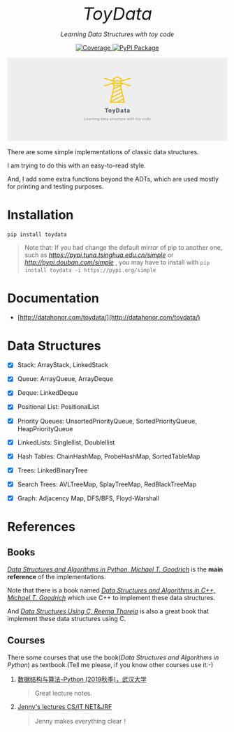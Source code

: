 
<p align="center" style="font-size:40px; margin:0px 10px 0px 10px">
    <em>ToyData</em>
</p>
<p align="center">
    <em>Learning Data Structures with toy code</em>
</p>

<p align="center">
<a href="https://codecov.io/gh/shenxiangzhuang/toydata" target="_blank">
    <img src="https://codecov.io/gh/shenxiangzhuang/toydata/branch/master/graph/badge.svg" alt="Coverage">
</a>
<a href="https://pypi.org/project/toydata" target="_blank">
    <img src="https://badge.fury.io/py/toydata.svg" alt="PyPI Package">
</a>
</p>


![](https://github.com/shenxiangzhuang/toydata/raw/master/toydata.png)


There are some simple implementations of classic data structures.

I am trying to do this with an easy-to-read style.

And, I add some extra functions beyond the ADTs, which are used mostly for printing and testing purposes.

# Installation
`pip install toydata`

>Note that: If you had change the default mirror of pip to another one,
>such as *https://pypi.tuna.tsinghua.edu.cn/simple* or *http://pypi.douban.com/simple* , you may have to install with `pip install toydata -i https://pypi.org/simple`


# Documentation
- [http://datahonor.com/toydata/](http://datahonor.com/toydata/)


# Data Structures

- [x] Stack: ArrayStack, LinkedStack
- [x] Queue: ArrayQueue, ArrayDeque
- [x] Deque: LinkedDeque
- [x] Positional List: PositionalList
- [x] Priority Queues: UnsortedPriorityQueue, SortedPriorityQueue, HeapPriorityQueue
- [x] LinkedLists: Singlellist, Doublellist
- [x] Hash Tables: ChainHashMap, ProbeHashMap, SortedTableMap
- [x] Trees: LinkedBinaryTree
- [x] Search Trees: AVLTreeMap, SplayTreeMap, RedBlackTreeMap
- [x] Graph: Adjacency Map, DFS/BFS, Floyd-Warshall



# References

## Books

[*Data Structures and Algorithms in Python, Michael T. Goodrich*](https://www.amazon.com/Structures-Algorithms-Python-Michael-Goodrich/dp/1118290275/ref=sr_1_4?qid=1580122939&refinements=p_27%3AMichael+T.+Goodrich&s=books&sr=1-4&text=Michael+T.+Goodrich)
is the **main reference** of the implementations.

Note that there is a book named [*Data Structures and Algorithms in C++, Michael T. Goodrich*](https://www.amazon.com/Data-Structures-Algorithms-Michael-Goodrich/dp/0470383275/ref=sr_1_2?qid=1580122957&refinements=p_27%3AMichael+T.+Goodrich&s=books&sr=1-2&text=Michael+T.+Goodrich) which use C++ to implement these data structures.

And [*Data Structures Using C, Reema Thareja*](https://www.amazon.in/Data-Structures-Using-Reema-Thareja/dp/0198099304/ref=sr_1_1?qid=1580122713&refinements=p_27%3AReema+Thareja&s=books&sr=1-1) is also a great book that implement these data structures using C.


## Courses
There some courses that use the book(*Data Structures and Algorithms in Python*) as textbook.(Tell me please, if you know other courses use it:-)

1. [数据结构与算法-Python (2019秋季)，武汉大学](http://xpzhang.me/)
   >Great lecture notes.

2. [Jenny's lectures CS/IT NET&JRF](https://www.youtube.com/channel/UCM-yUTYGmrNvKOCcAl21g3w/playlists)
   >Jenny makes everything clear！
